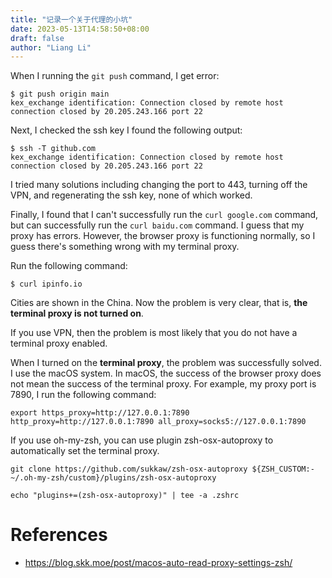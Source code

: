 ```yaml
---
title: "记录一个关于代理的小坑"
date: 2023-05-13T14:58:50+08:00
draft: false
author: "Liang Li"
---
```


When I running the `git push` command, I get error:
``` text {linenos=true}
$ git push origin main 
kex_exchange identification: Connection closed by remote host
connection closed by 20.205.243.166 port 22
```

Next, I checked the ssh key I found the following output:
``` text {linenos=true}
$ ssh -T github.com
kex_exchange identification: Connection closed by remote host
connection closed by 20.205.243.166 port 22
```

I tried many solutions including changing the port to 443, turning off the VPN, and regenerating the ssh key, none of which worked.

Finally, I found that I can't successfully run the `curl google.com` command, but can successfully run the `curl baidu.com` command. I guess that my proxy has errors. However, the browser proxy is functioning normally, so I guess there's something wrong with my terminal proxy.

Run the following command:
```
$ curl ipinfo.io
```
Cities are shown in the China. Now the problem is very clear, that is, **the terminal proxy is not turned on**.

If you use VPN, then the problem is most likely that you do not have a terminal proxy enabled.

When I turned on the **terminal proxy**, the problem was successfully solved. 
I use the macOS system. In macOS, the success of the browser proxy does not mean the success of the terminal proxy.
For example, my proxy port is 7890, I run the following command:

    export https_proxy=http://127.0.0.1:7890 http_proxy=http://127.0.0.1:7890 all_proxy=socks5://127.0.0.1:7890

If you use oh-my-zsh, you can use plugin  zsh-osx-autoproxy to automatically set the terminal proxy.
```
git clone https://github.com/sukkaw/zsh-osx-autoproxy ${ZSH_CUSTOM:-~/.oh-my-zsh/custom}/plugins/zsh-osx-autoproxy

echo "plugins+=(zsh-osx-autoproxy)" | tee -a .zshrc
```
# References
- https://blog.skk.moe/post/macos-auto-read-proxy-settings-zsh/
